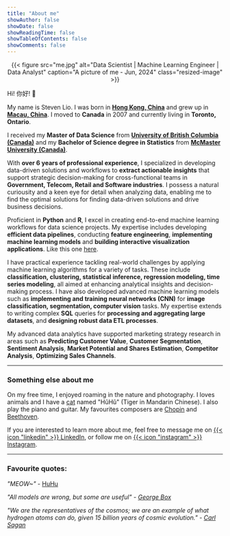 ```yaml
---
title: "About me"
showAuthor: false
showDate: false
showReadingTime: false
showTableOfContents: false
showComments: false
---
```


<center>
	{{< figure
		src="me.jpg"
		alt="Data Scientist | Machine Learning Engineer | Data Analyst"
		caption="A picture of me - Jun, 2024"
		class="resized-image"
	>}}
</center>

Hi! 你好! 👋

My name is Steven Lio. I was born in [**Hong Kong, China**](https://www.google.com/maps/place/Hong+Kong/@22.3523907,113.8097704,10z) and grew up in [**Macau, China**](https://www.google.com/maps/place/Macau,+Macao/@22.1981955,113.5249235). 
I moved to **Canada** in 2007 and currently living in **Toronto, Ontario**.

I received my **Master of Data Science** from [**University of British Columbia (Canada)**](https://masterdatascience.ubc.ca/) and my **Bachelor of Science degree in Statistics** from [**McMaster University (Canada)**](https://scce.science.mcmaster.ca/). 

With **over 6 years of professional experience**, I specialized in developing data-driven solutions and workflows to **extract actionable 
insights** that support strategic decision-making for cross-functional teams in **Government, Telecom, Retail and Software industries**. 
I possess a natural curiousity and a keen eye for detail when analyzing data, enabling me to find the optimal solutions for finding data-driven solutions and drive business decisions.

Proficient in **Python** and **R**, I excel in creating end-to-end machine learning workflows for data science projects. 
My expertise includes developing **efficient data pipelines**, conducting **feature engineering**, **implementing machine learning models** and **building interactive visualization applications**. Like this one [here](https://stevenlio.shinyapps.io/polyfit/).

I have practical experience tackling real-world challenges by applying machine learning algorithms for a variety of tasks. These include **classification, clustering, 
statistical inference, regression modeling, time series modeling**, all aimed at enhancing analytical insights and decision-making process. 
I have also developed advanced machine learning models such as **implementing and training neural networks (CNN)** for **image classification, segmentation, computer vision** tasks. 
My expertise extends to writing complex **SQL** queries for **processing and aggregating large datasets**, and **designing robust data ETL processes**. 

My advanced data analytics have supported marketing strategy research in areas such as **Predicting Customer Value**, **Customer Segmentation**, **Sentiment Analysis**, 
**Market Potential and Shares Estimation**, **Competitor Analysis**, **Optimizing Sales Channels**. 

---

### Something else about me

On my free time, I enjoyed roaming in the nature and photography. I loves animals and I have a [cat](https://www.instagram.com/p/C8I2xdausgC/?utm_source=ig_web_copy_link&igsh=MzRlODBiNWFlZA==) named "HǔHǔ" (Tiger in Mandarin Chinese).
I also play the piano and guitar. My favourites composers are [Chopin](https://en.wikipedia.org/wiki/Fr%C3%A9d%C3%A9ric_Chopin) and [Beethoven](https://en.wikipedia.org/wiki/Ludwig_van_Beethoven).

If you are interested to learn more about me, feel free to message me on [{{< icon "linkedin" >}} LinkedIn](https://www.linkedin.com/in/steven-lio/), or follow me on [{{< icon "instagram" >}} Instagram](https://www.instagram.com/stevenlio/).

---

### Favourite quotes:

*"MEOW~"* - [HuHu](https://www.instagram.com/p/C8I2xdausgC/?utm_source=ig_web_copy_link&igsh=MzRlODBiNWFlZA==)

*"All models are wrong, but some are useful" - [George Box](https://en.wikipedia.org/wiki/All_models_are_wrong#Quotations_of_George_Box)*

*"We are the representatives of the cosmos; we are an example of what hydrogen atoms can do, given 15 billion years of cosmic evolution." - [Carl Sagan](https://en.wikipedia.org/wiki/Carl_Sagan)*